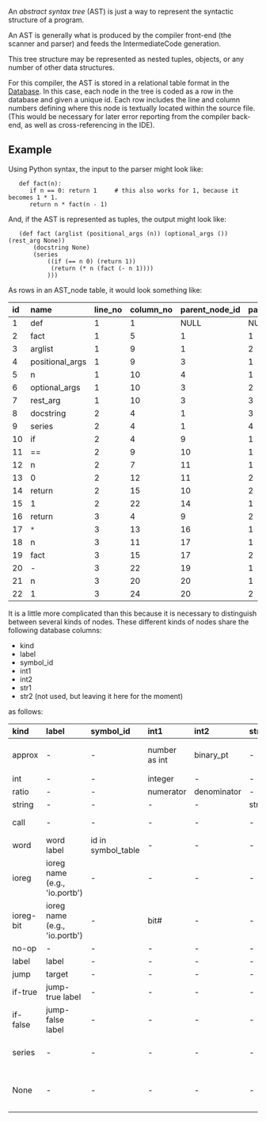 An _abstract syntax tree_ (AST) is just a way to represent the syntactic structure of a program.

An AST is generally what is produced by the compiler front-end (the scanner and parser) and feeds the IntermediateCode generation.

This tree structure may be represented as nested tuples, objects, or any number of other data structures.

For this compiler, the AST is stored in a relational table format in the [Database](Database.md).  In this case, each node in the tree is coded as a row in the database and given a unique id.  Each row includes the line and column numbers defining where this node is textually located within the source file.  (This would be necessary for later error reporting from the compiler back-end, as well as cross-referencing in the IDE).

## Example ##

Using Python syntax, the input to the parser might look like:

```
   def fact(n):
      if n == 0: return 1     # this also works for 1, because it becomes 1 * 1.
      return n * fact(n - 1)
```

And, if the AST is represented as tuples, the output might look like:

```
   (def fact (arglist (positional_args (n)) (optional_args ()) (rest_arg None))
       (docstring None)
       (series
           ((if (== n 0) (return 1))
            (return (* n (fact (- n 1))))
           )))
```

As rows in an AST\_node table, it would look something like:

| id | name            | line\_no | column\_no | parent\_node\_id | parent\_position |
|:---|:----------------|:---------|:-----------|:-----------------|:-----------------|
| 1  | def             |       1  |         1  |           NULL   |            NULL  |
| 2  | fact            |       1  |         5  |              1   |               1  |
| 3  | arglist         |       1  |         9  |              1   |               2  |
| 4  | positional\_args |       1  |         9  |              3   |               1  |
| 5  | n               |       1  |        10  |              4   |               1  |
| 6  | optional\_args   |       1  |        10  |              3   |               2  |
| 7  | rest\_arg        |       1  |        10  |              3   |               3  |
| 8  | docstring       |       2  |         4  |              1   |               3  |
| 9  | series          |       2  |         4  |              1   |               4  |
| 10 | if              |       2  |         4  |              9   |               1  |
| 11 | ==              |       2  |         9  |             10   |               1  |
| 12 | n               |       2  |         7  |             11   |               1  |
| 13 | 0               |       2  |        12  |             11   |               2  |
| 14 | return          |       2  |        15  |             10   |               2  |
| 15 | 1               |       2  |        22  |             14   |               1  |
| 16 | return          |       3  |         4  |              9   |               2  |
| 17 | `*`             |       3  |        13  |             16   |               1  |
| 18 | n               |       3  |        11  |             17   |               1  |
| 19 | fact            |       3  |        15  |             17   |               2  |
| 20 | -               |       3  |        22  |             19   |               1  |
| 21 | n               |       3  |        20  |             20   |               1  |
| 22 | 1               |       3  |        24  |             20   |               2  |

It is a little more complicated than this because it is necessary to distinguish between several kinds of nodes.  These different kinds of nodes share the following database columns:

  * kind
  * label
  * symbol\_id
  * int1
  * int2
  * str1
  * str2 (not used, but leaving it here for the moment)

as follows:

| kind   | label | symbol\_id |  int1  |  int2  | str1 | str2 | Notes |
|:-------|:------|:-----------|:-------|:-------|:-----|:-----|:------|
| approx | -     | -          | number as int | binary\_pt | -    | -    | actual number is int1 `*` 2<sup>int2</sup> |
| int    |   -   |     -      | integer |  -     |  -   |  -   |       |
| ratio  |   -   |     -      | numerator | denominator | -    | -    |       |
| string |   -   |     -      |   -    |   -    | string | -    |       |
| call   |   -   |     -      |   -    | -      | -    | -    | fn in first arg |
| word   | word label | id in symbol\_table | -      | -      | -    |  -   |       |
| ioreg  | ioreg name (e.g., 'io.portb') | -          | -      | -      | -    | -    |       |
| ioreg-bit | ioreg name (e.g., 'io.portb') | -          | bit#   | -      | -    | -    |       |
| no-op  |   -   |     -      |   -    |   -    |  -   |  -   |       |
| label  | label |     -      |   -    |   -    |  -   |  -   |       |
| jump   | target |     -      |   -    |   -    |  -   |  -   |       |
| if-true | jump-true label | -          | -      |   -    |  -   |  -   | first arg is condition |
| if-false | jump-false label | -          | -      |   -    |  -   |  -   | first arg is condition |
| series |   -   |     -      |   -    | -      | -    | -    | args are statements to splice in |
| None   |   -   |     -      | -      | -      | -    | -    | line, column info not set |